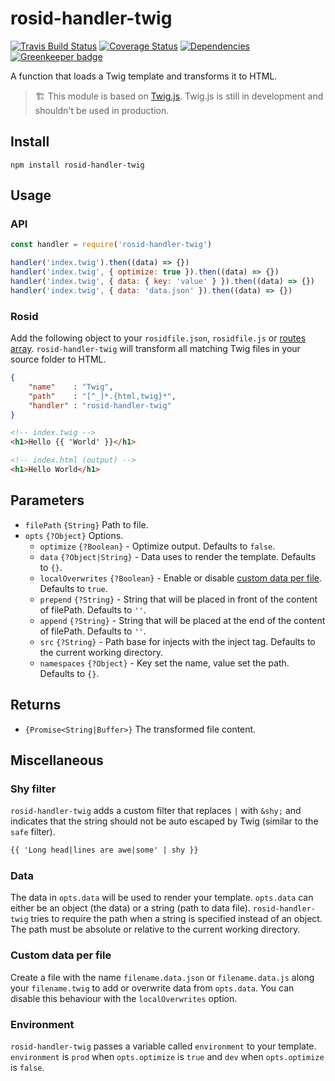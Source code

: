 # rosid-handler-twig

[![Travis Build Status](https://travis-ci.org/electerious/rosid-handler-twig.svg?branch=master)](https://travis-ci.org/electerious/rosid-handler-twig) [![Coverage Status](https://coveralls.io/repos/github/electerious/rosid-handler-twig/badge.svg?branch=master)](https://coveralls.io/github/electerious/rosid-handler-twig?branch=master) [![Dependencies](https://david-dm.org/electerious/rosid-handler-twig.svg)](https://david-dm.org/electerious/rosid-handler-twig#info=dependencies) [![Greenkeeper badge](https://badges.greenkeeper.io/electerious/rosid-handler-twig.svg)](https://greenkeeper.io/)

A function that loads a Twig template and transforms it to HTML.

> 🏗 This module is based on [Twig.js](https://github.com/twigjs/twig.js). Twig.js is still in development and shouldn't be used in production.

## Install

```
npm install rosid-handler-twig
```

## Usage

### API

```js
const handler = require('rosid-handler-twig')

handler('index.twig').then((data) => {})
handler('index.twig', { optimize: true }).then((data) => {})
handler('index.twig', { data: { key: 'value' } }).then((data) => {})
handler('index.twig', { data: 'data.json' }).then((data) => {})
```

### Rosid

Add the following object to your `rosidfile.json`, `rosidfile.js` or [routes array](https://github.com/electerious/Rosid/blob/master/docs/Routes.md). `rosid-handler-twig` will transform all matching Twig files in your source folder to HTML.

```json
{
	"name"    : "Twig",
	"path"    : "[^_]*.{html,twig}*",
	"handler" : "rosid-handler-twig"
}
```

```html
<!-- index.twig -->
<h1>Hello {{ 'World' }}</h1>
```

```html
<!-- index.html (output) -->
<h1>Hello World</h1>
```

## Parameters

- `filePath` `{String}` Path to file.
- `opts` `{?Object}` Options.
	- `optimize` `{?Boolean}` - Optimize output. Defaults to `false`.
	- `data` `{?Object|String}` - Data uses to render the template. Defaults to `{}`.
	- `localOverwrites` `{?Boolean}` - Enable or disable [custom data per file](#custom-data-per-file). Defaults to `true`.
	- `prepend` `{?String}` - String that will be placed in front of the content of filePath. Defaults to `''`.
	- `append` `{?String}` - String that will be placed at the end of the content of filePath. Defaults to `''`.
	- `src` `{?String}` - Path base for injects with the inject tag. Defaults to the current working directory.
	- `namespaces` `{?Object}` - Key set the name, value set the path. Defaults to `{}`.

## Returns

- `{Promise<String|Buffer>}` The transformed file content.

## Miscellaneous

### Shy filter

`rosid-handler-twig` adds a custom filter that replaces `|` with `&shy;` and indicates that the string should not be auto escaped by Twig (similar to the `safe` filter).

```html
{{ 'Long head|lines are awe|some' | shy }}
```

### Data

The data in `opts.data` will be used to render your template. `opts.data` can either be an object (the data) or a string (path to data file). `rosid-handler-twig` tries to require the path when a string is specified instead of an object. The path must be absolute or relative to the current working directory.

### Custom data per file

Create a file with the name `filename.data.json` or `filename.data.js` along your `filename.twig` to add or overwrite data from `opts.data`. You can disable this behaviour with the `localOverwrites` option.

### Environment

`rosid-handler-twig` passes a variable called `environment` to your template. `environment` is `prod` when `opts.optimize` is `true` and `dev` when `opts.optimize` is `false`.